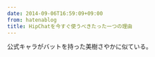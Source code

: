 ```yaml
---
date: 2014-09-06T16:59:09+09:00
from: hatenablog
title: HipChatを今すぐ使うべきたった一つの理由
---
```


<p>公式キャラがバットを持った美樹さやかに似ている。</p>

<p><img src="http://i.gyazo.com/110ad72c90d0641f314650ce1aa6ba5b.png" alt=""></p>

<p><img src="http://i.gyazo.com/c0ff815e767e4c27daa3dd1fa3e39dd4.png" alt=""></p>


